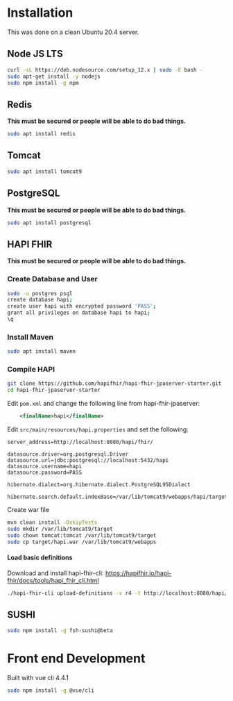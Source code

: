 # Installation
This was done on a clean Ubuntu 20.4 server.

## Node JS LTS
```bash
curl -sL https://deb.nodesource.com/setup_12.x | sudo -E bash -
sudo apt-get install -y nodejs
sudo npm install -g npm
```
## Redis
**This must be secured or people will be able to do bad things.**
```bash
sudo apt install redis
```
## Tomcat
```bash
sudo apt install tomcat9
```
## PostgreSQL
**This must be secured or people will be able to do bad things.**
```bash
sudo apt install postgresql
```
## HAPI FHIR
**This must be secured or people will be able to do bad things.**
### Create Database and User
```bash
sudo -u postgres psql
create database hapi;
create user hapi with encrypted password 'PASS';
grant all privileges on database hapi to hapi;
\q
```
### Install Maven
```bash
sudo apt install maven
```
### Compile HAPI
```bash
git clone https://github.com/hapifhir/hapi-fhir-jpaserver-starter.git
cd hapi-fhir-jpaserver-starter
```
Edit ```pom.xml``` and change the following line from hapi-fhir-jpaserver:
```xml
    <finalName>hapi</finalName>
```
Edit ```src/main/resources/hapi.properties``` and set the following:
```
server_address=http://localhost:8080/hapi/fhir/

datasource.driver=org.postgresql.Driver
datasource.url=jdbc:postgresql://localhost:5432/hapi
datasource.username=hapi
datasource.password=PASS

hibernate.dialect=org.hibernate.dialect.PostgreSQL95Dialect

hibernate.search.default.indexBase=/var/lib/tomcat9/webapps/hapi/target/lucenefiles
```
Create war file
```bash
mvn clean install -DskipTests
sudo mkdir /var/lib/tomcat9/target
sudo chown tomcat:tomcat /var/lib/tomcat9/target
sudo cp target/hapi.war /var/lib/tomcat9/webapps
```

#### Load basic definitions
Download and install hapi-fhir-cli:
https://hapifhir.io/hapi-fhir/docs/tools/hapi_fhir_cli.html
```bash
./hapi-fhir-cli upload-definitions -v r4 -t http://localhost:8080/hapi/fhir/
```

## SUSHI
```bash
sudo npm install -g fsh-sushi@beta
```


# Front end Development

Built with vue cli 4.4.1
```bash
sudo npm install -g @vue/cli
```
